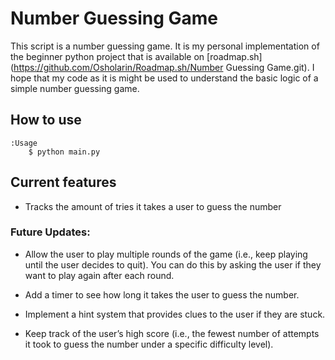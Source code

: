 # Number Guessing Game

   This script is a number guessing game. It is my personal implementation of the beginner python project that is available on [roadmap.sh](https://github.com/Osholarin/Roadmap.sh/Number Guessing Game.git). I hope that my code as it is might be used to understand the basic logic of a simple number guessing game.

## How to use
    :Usage
        $ python main.py

## Current features
-   Tracks the amount of tries it takes a user to guess the number

### Future Updates:
- Allow the user to play multiple rounds of the game (i.e., keep playing until the user
decides to quit). You can do this by asking the user if they want to play again after each
round.

- Add a timer to see how long it takes the user to guess the number.

- Implement a hint system that provides clues to the user if they are stuck.

- Keep track of the user’s high score (i.e., the fewest number of attempts it took to guess
the number under a specific difficulty level).
